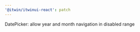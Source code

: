 ```yaml
---
'@itwin/itwinui-react': patch
---
```


DatePicker: allow year and month navigation in disabled range
